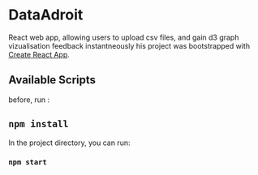 # DataAdroit

React web app, allowing users to upload csv files, and gain d3 graph vizualisation feedback instantneously
his project was bootstrapped with [Create React App](https://github.com/facebook/create-react-app).

## Available Scripts

before, run :
## `npm install`

In the project directory, you can run:

### `npm start`
